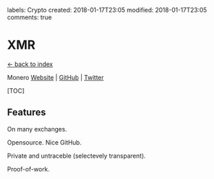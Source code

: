 labels: Crypto
created: 2018-01-17T23:05
modified: 2018-01-17T23:05
comments: true

# XMR

[← back to index](./index)

Monero [Website](https://getmonero.org/) | [GitHub](https://github.com/monero-project/monero) | [Twitter](https://twitter.com/monerocurrency)

[TOC]

## Features

On many exchanges.

Opensource. Nice GitHub.

Private and untraceble (selectevely transparent).

Proof-of-work.
